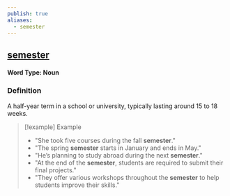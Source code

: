 ```yaml
---
publish: true
aliases:
  - semester
---
```


## [semester](https://dictionary.cambridge.org/dictionary/english/semester)

#### Word Type: Noun

### Definition
A half-year term in a school or university, typically lasting around 15 to 18 weeks.

> [!example] Example
> 
> - "She took five courses during the fall **semester**."
> - "The spring **semester** starts in January and ends in May."
> - "He’s planning to study abroad during the next **semester**."
> - "At the end of the **semester**, students are required to submit their final projects."
> - "They offer various workshops throughout the **semester** to help students improve their skills."  
